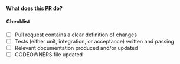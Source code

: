#### What does this PR do?

#### Checklist
- [ ] Pull request contains a clear definition of changes
- [ ] Tests (either unit, integration, or acceptance) written and passing
- [ ] Relevant documentation produced and/or updated
- [ ] CODEOWNERS file updated
